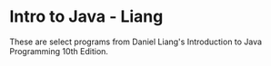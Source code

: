 # Intro to Java - Liang
These are select programs from Daniel Liang's Introduction to Java Programming 10th Edition.
